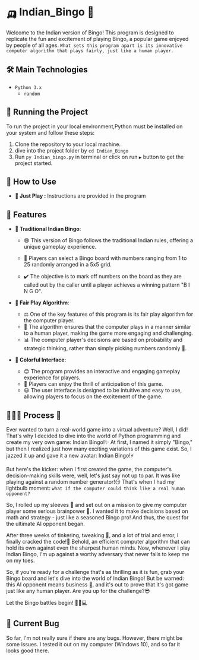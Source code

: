 # 🛺 Indian_Bingo 🧮

Welcome to the Indian version of Bingo! This program is designed to replicate the fun and excitement of playing Bingo, a popular game enjoyed by people of all ages. `What sets this program apart is its innovative computer algorithm that plays fairly, just like a human player.`

## 🛠️ Main Technologies

- `Python 3.x`
  - `random`

## 🚦 Running the Project

To run the project in your local environment,Python must be installed on your system and follow these steps:

1. Clone the repository to your local machine.
2. dive into the project folder by `cd Indian_Bingo`
3. Run `py Indian_bingo.py` in terminal or click on run `▶️` button to get the project started.

## 🚨 How to Use

- **🤗 Just Play :** Instructions are provided in the program

## 🦄 Features

- **🤶 Traditional Indian Bingo**:
  - 😄 This version of Bingo follows the traditional Indian rules, offering a unique gameplay experience.

  - 🔢 Players can select a Bingo board with numbers ranging from 1 to 25 randomly arranged in a 5x5 grid.

  - ✔️ The objective is to mark off numbers on the board as they are called out by the caller until a player achieves a winning pattern "B I N G O".

- **🤝 Fair Play Algorithm**:
  - ⚖️ One of the key features of this program is its fair play algorithm for the computer player.
  - 🤖  The algorithm ensures that the computer plays in a manner similar to a human player, making the game more engaging and challenging.
  - 📊 The computer player's decisions are based on probability and strategic thinking, rather than simply picking numbers randomly 🎲.

- **🦚 Colorful Interface**:
  - 😊 The program provides an interactive and engaging gameplay experience for players.
  - 🤗 Players can enjoy the thrill of anticipation of this game.
  - 😃 The user interface is designed to be intuitive and easy to use, allowing players to focus on the excitement of the game.




  
## 👩🏽‍🍳 Process 🍳

Ever wanted to turn a real-world game into a virtual adventure? Well, I did! That's why I decided to dive into the world of Python programming and create my very own game: Indian Bingo!✨ At first, I named it simply "Bingo," but then I realized just how many exciting variations of this game exist. So, I jazzed it up and gave it a new avatar: Indian Bingo!⚡

But here's the kicker: when I first created the game, the computer's decision-making skills were, well, let's just say not up to par. It was like playing against a random number generator!😏 That's when I had my lightbulb moment: `what if the computer could think like a real human opponent?`

So, I rolled up my sleeves 💪 and set out on a mission to give my computer player some serious brainpower 🧠. I wanted it to make decisions based on math and strategy - just like a seasoned Bingo pro! And thus, the quest for the ultimate AI opponent began.

After three weeks of tinkering, tweaking 🤯, and a lot of trial and error, I finally cracked the code!🎯 Behold, an efficient computer algorithm that can hold its own against even the sharpest human minds. Now, whenever I play Indian Bingo, I'm up against a worthy adversary that never fails to keep me on my toes.

So, if you're ready for a challenge that's as thrilling as it is fun, grab your Bingo board and let's dive into the world of Indian Bingo! But be warned: this AI opponent means business 🦿, and it's out to prove that it's got game just like any human player. Are you up for the challenge?😎

Let the Bingo battles begin! 🎉🎱💻


## 🐛 Current Bug

So far, I'm not really sure if there are any bugs. However, there might be some issues. I tested it out on my computer (Windows 10), and so far it looks good there.
